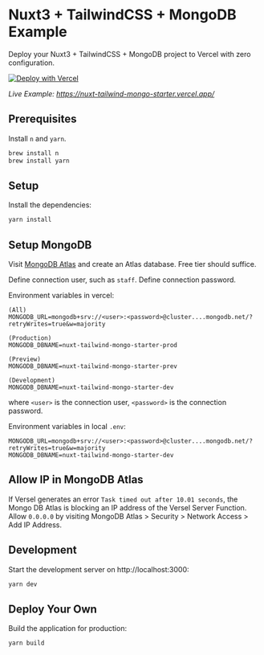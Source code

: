 # Nuxt3 + TailwindCSS + MongoDB Example

Deploy your Nuxt3 + TailwindCSS + MongoDB project to Vercel with zero configuration.

[![Deploy with Vercel](https://vercel.com/button)](https://vercel.com/new/clone?repository-url=https://github.com/tanquar/nuxt-tailwind-mongo-starter)

_Live Example: https://nuxt-tailwind-mongo-starter.vercel.app/_

## Prerequisites

Install `n` and `yarn`.

```bash
brew install n
brew install yarn
```

## Setup

Install the dependencies:

```bash
yarn install
```

## Setup MongoDB

Visit [MongoDB Atlas](https://www.mongodb.com/) and create an Atlas database.
Free tier should suffice.

Define connection user, such as `staff`.
Define connection password.

Environment variables in vercel:

```
(All)
MONGODB_URL=mongodb+srv://<user>:<password>@cluster....mongodb.net/?retryWrites=true&w=majority

(Production)
MONGODB_DBNAME=nuxt-tailwind-mongo-starter-prod

(Preview)
MONGODB_DBNAME=nuxt-tailwind-mongo-starter-prev

(Development)
MONGODB_DBNAME=nuxt-tailwind-mongo-starter-dev
```

where `<user>` is the connection user, `<password>` is the connection password.

Environment variables in local `.env`:

```env
MONGODB_URL=mongodb+srv://<user>:<password>@cluster....mongodb.net/?retryWrites=true&w=majority
MONGODB_DBNAME=nuxt-tailwind-mongo-starter-dev
```

## Allow IP in MongoDB Atlas

If Versel generates an error `Task timed out after 10.01 seconds`,
the Mongo DB Atlas is blocking an IP address of the Versel Server Function.
Allow `0.0.0.0` by visiting MongoDB Atlas > Security > Network Access > Add IP Address.

## Development

Start the development server on http://localhost:3000:

```bash
yarn dev
```

## Deploy Your Own

Build the application for production:

```bash
yarn build
```
